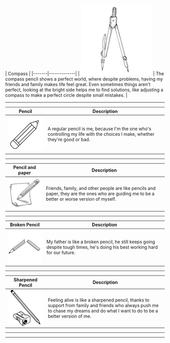 


| Compass |
|-------|-------------|
| ![COMPASS](pictures/compass.png) | The compass pencil shows a perfect world, where despite problems, having my friends and family makes life feel great. Even sometimes things aren't perfect, looking at the bright side helps me to find solutions, like adjusting a compass to make a perfect circle despite small mistakes. |

---

| Pencil | Description |
|-------|-------------|
| ![PENCIL](pictures/pencil.png) | A regular pencil is me, because I'm the one who's controlling my life with the choices I make, whether they're good or bad. |

---

| Pencil and paper | Description |
|-------|-------------|
| ![PENCIL AND PAPER](pictures/pencilwithpaper.png) | Friends, family, and other people are like pencils and paper, they are the ones who are guiding me to be a better or worse version of myself. |

---

| Broken Pencil | Description |
|-------|-------------|
| ![BROKEN PENCIL](pictures/brokenpencil.png) | My father is like a broken pencil, he still keeps going despite tough times, he's doing his best working hard for our future. |

---

| Sharpened Pencil | Description |
|-------|-------------|
| ![SHARPENED PENCIL](pictures/sharpenedpencil.png) | Feeling alive is like a sharpened pencil, thanks to support from family and friends who always push me to chase my dreams and do what I want to do to be a better version of me. |

---
---